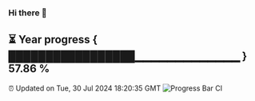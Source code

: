 ### Hi there 👋
⏳ Year progress { █████████████████▁▁▁▁▁▁▁▁▁▁▁▁▁ } 57.86 %
---
⏰ Updated on Tue, 30 Jul 2024 18:20:35 GMT
![Progress Bar CI](https://github.com/liununu/liununu/workflows/Progress%20Bar%20CI/badge.svg)
